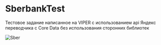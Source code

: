 # SberbankTest
Тестовое задание написанное на VIPER с использованием api Яндекс переводчика c Core Data без использования сторонних библиотек 

![Sber](https://user-images.githubusercontent.com/23454470/60746599-38462300-9f88-11e9-874f-198509cb4c6b.gif)

